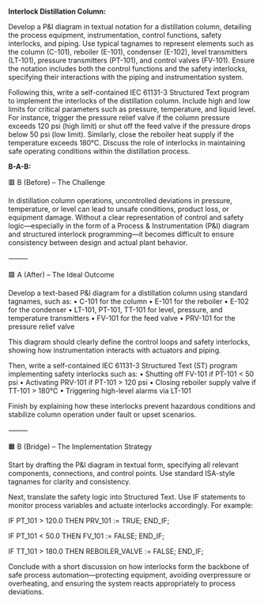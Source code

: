 **Interlock Distillation Column:**

Develop a P&I diagram in textual notation for a distillation column, detailing the process equipment, instrumentation, control functions, safety interlocks, and piping. Use typical tagnames to represent elements such as the column (C-101), reboiler (E-101), condenser (E-102), level transmitters (LT-101), pressure transmitters (PT-101), and control valves (FV-101). Ensure the notation includes both the control functions and the safety interlocks, specifying their interactions with the piping and instrumentation system.

Following this, write a self-contained IEC 61131-3 Structured Text program to implement the interlocks of the distillation column. Include high and low limits for critical parameters such as pressure, temperature, and liquid level. For instance, trigger the pressure relief valve if the column pressure exceeds 120 psi (high limit) or shut off the feed valve if the pressure drops below 50 psi (low limit). Similarly, close the reboiler heat supply if the temperature exceeds 180°C. Discuss the role of interlocks in maintaining safe operating conditions within the distillation process.

**B-A-B:**

🟥 B (Before) – The Challenge

In distillation column operations, uncontrolled deviations in pressure, temperature, or level can lead to unsafe conditions, product loss, or equipment damage. Without a clear representation of control and safety logic—especially in the form of a Process & Instrumentation (P&I) diagram and structured interlock programming—it becomes difficult to ensure consistency between design and actual plant behavior.

⸻

🟩 A (After) – The Ideal Outcome

Develop a text-based P&I diagram for a distillation column using standard tagnames, such as:
	•	C-101 for the column
	•	E-101 for the reboiler
	•	E-102 for the condenser
	•	LT-101, PT-101, TT-101 for level, pressure, and temperature transmitters
	•	FV-101 for the feed valve
	•	PRV-101 for the pressure relief valve

This diagram should clearly define the control loops and safety interlocks, showing how instrumentation interacts with actuators and piping.

Then, write a self-contained IEC 61131-3 Structured Text (ST) program implementing safety interlocks such as:
	•	Shutting off FV-101 if PT-101 < 50 psi
	•	Activating PRV-101 if PT-101 > 120 psi
	•	Closing reboiler supply valve if TT-101 > 180°C
	•	Triggering high-level alarms via LT-101

Finish by explaining how these interlocks prevent hazardous conditions and stabilize column operation under fault or upset scenarios.

⸻

🟧 B (Bridge) – The Implementation Strategy

Start by drafting the P&I diagram in textual form, specifying all relevant components, connections, and control points. Use standard ISA-style tagnames for clarity and consistency.

Next, translate the safety logic into Structured Text. Use IF statements to monitor process variables and actuate interlocks accordingly. For example:

IF PT_101 > 120.0 THEN
    PRV_101 := TRUE;
END_IF;

IF PT_101 < 50.0 THEN
    FV_101 := FALSE;
END_IF;

IF TT_101 > 180.0 THEN
    REBOILER_VALVE := FALSE;
END_IF;

Conclude with a short discussion on how interlocks form the backbone of safe process automation—protecting equipment, avoiding overpressure or overheating, and ensuring the system reacts appropriately to process deviations.
